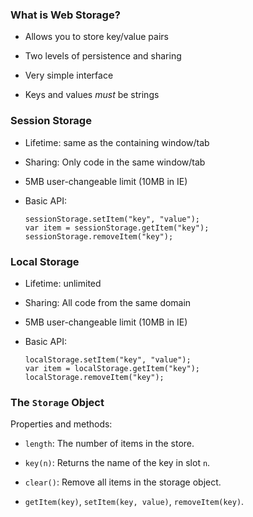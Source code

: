### What is Web Storage?

  * Allows you to store key/value pairs

  * Two levels of persistence and sharing

  * Very simple interface

  * Keys and values *must* be strings

### Session Storage

  * Lifetime: same as the containing window/tab

  * Sharing: Only code in the same window/tab

  * 5MB user-changeable limit (10MB in IE)

  * Basic API:

    ~~~ {.javascript}
    sessionStorage.setItem("key", "value");
    var item = sessionStorage.getItem("key");
    sessionStorage.removeItem("key");
    ~~~

### Local Storage

  * Lifetime: unlimited

  * Sharing: All code from the same domain

  * 5MB user-changeable limit (10MB in IE)

  * Basic API:

    ~~~ {.javascript}
    localStorage.setItem("key", "value");
    var item = localStorage.getItem("key");
    localStorage.removeItem("key");
    ~~~

### The `Storage` Object

Properties and methods:

  * `length`: The number of items in the store.

  * `key(n)`: Returns the name of the key in slot `n`.

  * `clear()`: Remove all items in the storage object.

  * `getItem(key)`, `setItem(key, value)`, `removeItem(key)`.
